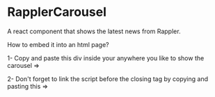 # RapplerCarousel

A react component that shows the latest news from Rappler.

How to embed it into an html page?

1- Copy and paste this div inside your <body> anywhere you like to show the carousel => <!-- <div id="rappler_carousel"></div > " -->
  
2- Don't forget to link the script before the </body> closing tag by copying and pasting this => <script type="text/javascript" src="https://www.alfredoscarano.com/cdn/scripts/rappler-carousel.js"></script>

